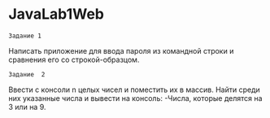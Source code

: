 # JavaLab1Web


    Задание 1
    
Написать приложение для ввода пароля из командной строки и сравнения его со строкой-образцом.


    Задание  2
    
Ввести с консоли n целых чисел и поместить их в массив. Найти среди них указанные числа и вывести на консоль: 
-Числа, которые делятся на 3 или на 9.

